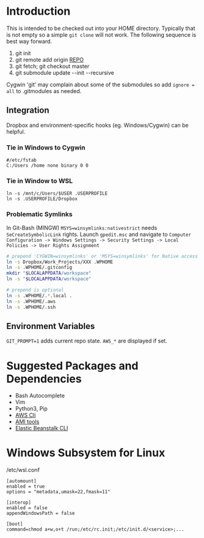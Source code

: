 # Introduction
This is intended to be checked out into your HOME directory. Typically that is not empty so
a simple `git clone` will not work. The following sequence is best way forward.

1. git init
1. git remote add origin [REPO](https://github.com/tb3088/shell-environment.git)
1. git fetch; git checkout master
1. git submodule update --init --recursive

Cygwin 'git' may complain about some of the submodules so add `ignore = all` to .gitmodules as needed.

## Integration
Dropbox and environment-specific hooks (eg. Windows/Cygwin) can be helpful.

### Tie in Windows to Cygwin
```
#/etc/fstab
C:/Users /home none binary 0 0
```

### Tie in Window to WSL
```
ln -s /mnt/c/Users/$USER .USERPROFILE
ln -s .USERPROFILE/Dropbox
```
### Problematic Symlinks
In Git-Bash (MINGW) `MSYS=winsymlinks:nativestrict` needs `SeCreateSymbolicLink` rights. Launch `gpedit.msc` and navigate to
  `Computer Configuration -> Windows Settings -> Security Settings -> Local Policies -> User Rights Assignment`

```bash
# prepend 'CYGWIN=winsymlinks' or 'MSYS=winsymlinks' for Native access
ln -s Dropbox/Work_Projects/XXX .WPHOME
ln -s .WPHOME/.gitconfig
mkdir "$LOCALAPPDATA/workspace"
ln -s "$LOCALAPPDATA/workspace"

# prepend is optional
ln -s .WPHOME/.*.local .
ln -s .WPHOME/.aws
ln -s .WPHOME/.ssh
```

## Environment Variables
`GIT_PROMPT=1` adds current repo state. `AWS_*` are displayed if set.

# Suggested Packages and Dependencies
* Bash Autocomplete
* Vim
* Python3, Pip
* [AWS Cli](https://docs.aws.amazon.com/cli/latest/userguide/installing.html)
* [AMI tools](https://docs.aws.amazon.com/AWSEC2/latest/UserGuide/set-up-ami-tools.html)
* [Elastic Beanstalk CLI](https://docs.aws.amazon.com/elasticbeanstalk/latest/dg/eb-cli3-install.html)

# Windows Subsystem for Linux
/etc/wsl.conf
```
[automount]
enabled = true
options = "metadata,umask=22,fmask=11"

[interop]
enabled = false
appendWindowsPath = false

[boot]
command=chmod a+w,o+t /run;/etc/rc.init;/etc/init.d/<service>;...
```
